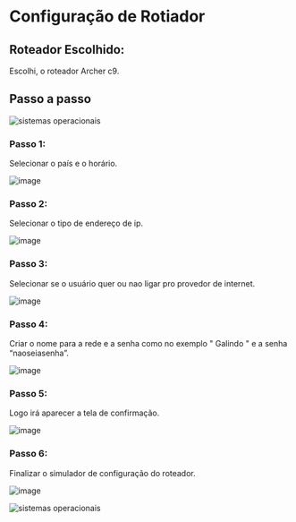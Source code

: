 # Configuração de Rotiador
  ## Roteador Escolhido:
  Escolhi, o roteador Archer c9.
 ## Passo a passo
![sistemas operacionais](https://media0.giphy.com/media/v1.Y2lkPTc5MGI3NjExenN3bHRudnA2eWY0eXQ5bzBmazZsMXNvbG1iazdzMzF2N28zNmNxayZlcD12MV9pbnRlcm5hbF9naWZfYnlfaWQmY3Q9Zw/3ndAvMC5LFPNMCzq7m/giphy.gif)

### Passo 1:
Selecionar o  país e o horário.

![image](https://github.com/user-attachments/assets/91ad70e0-f2af-42f0-88e1-188a208c6b70)

### Passo 2:
Selecionar o  tipo de endereço de ip.

![image](https://github.com/user-attachments/assets/2a13d544-6343-4906-8772-b78bf8676330)

### Passo 3:
Selecionar se o usuário quer ou nao ligar pro provedor de internet.

![image](https://github.com/user-attachments/assets/2363663b-4a4c-4319-9fd8-aa900486f449)

### Passo 4:
 Criar o nome para a rede e a senha como no exemplo " Galindo " e a senha “naoseiasenha”.
 
 ![image](https://github.com/user-attachments/assets/9e499d10-fccd-40b3-a11e-d4e063b9ed13)

### Passo 5:
Logo irá aparecer a tela de confirmação.

![image](https://github.com/user-attachments/assets/d21ac66e-a36f-4856-9034-c833394847de)

### Passo 6:
Finalizar o simulador de configuração do roteador.

![image](https://github.com/user-attachments/assets/003e6f7d-03d6-46b2-8b07-9def3bab0c67)

![sistemas operacionais](https://media.giphy.com/media/nk2C49mUNljb1scZgY/giphy.gif?cid=82a1493bfozxbyy55xj1vog7yenj9iio33ljji8o3vtnxh7y&ep=v1_gifs_trending&rid=giphy.gif&ct=g)




